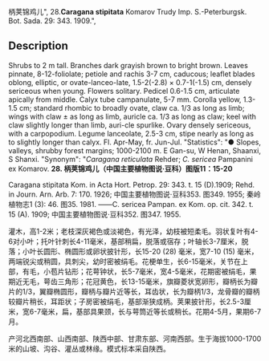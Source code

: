 柄荚锦鸡儿",
28.**Caragana stipitata** Komarov Trudy Imp. S.-Peterburgsk. Bot. Sada. 29: 343. 1909.",

## Description
Shrubs to 2 m tall. Branches dark grayish brown to bright brown. Leaves pinnate, 8-12-foliolate; petiole and rachis 3-7 cm, caducous; leaflet blades oblong, elliptic, or ovate-lanceo-late, 1.5-2(-2.8) × 0.7-1(-1.5) cm, densely sericeous when young. Flowers solitary. Pedicel 0.6-1.5 cm, articulate apically from middle. Calyx tube campanulate, 5-7 mm. Corolla yellow, 1.3-1.5 cm; standard rhombic to broadly ovate, claw ca. 1/3 as long as limb; wings with claw ± as long as limb, auricle ca. 1/3 as long as claw; keel with claw slightly longer than limb, auri-cle spurlike. Ovary densely sericeous, with a carpopodium. Legume lanceolate, 2.5-3 cm, stipe nearly as long as to slightly longer than calyx. Fl. Apr-May, fr. Jun-Jul.
  "Statistics": "● Slopes, valleys, shrubby forest margins; 1000-2100 m. E Gan-su, W Henan, Shaanxi, S Shanxi.
  "Synonym": "*Caragana reticulata* Rehder; *C. sericea* Pampanini ex Komarov.
**28. 柄荚锦鸡儿（中国主要植物图说·豆科）图版11：15-20**

Caragana stipitata Kom. in Acta Hort. Petrop. 29: 343. t. 15 (D).1909; Rehd. in Journ. Arn. Arb. 7: 170. 1926; 中国主要植物图说·豆科353. 图349. 1955; 秦岭植物志1 (3): 46. 图35. 1981. ——C. sericea Pampan. ex Kom. op. cit. 342. t. 15 (A). 1909; 中国主要植物图说·豆科352. 图347. 1955.

灌木，高1-2米；老枝深灰褐色或淡褐色，有光泽，幼枝被短柔毛。羽状复叶有4-6对小叶；托叶针刺长4-11毫米，基部稍扁，脱落或宿存；叶轴长3-7厘米，脱落；小叶长圆形、椭圆形或卵状披针形，长15-20 (28) 毫米，宽7-10 (15) 毫米，两端锐尖或稍圆，具刺尖，幼时密被绢毛。花梗单生，长6-15毫米，关节在上部，有毛，小苞片钻形；花萼钟状，长5-7毫米，宽4-5毫米，花期密被绢毛，果期近无毛，萼齿三角形；花冠黄色，长13-15毫米，旗瓣菱状宽卵形，瓣柄长为瓣片的1/3，翼瓣椭圆形，瓣柄与瓣片近等长，耳齿状，长为瓣柄1/3，龙骨瓣的瓣柄较瓣片稍长，耳距状；子房密被绢毛，基部渐狭成柄。荚果披针形，长2.5-3厘米，宽6-7毫米，扁，基部具果颈，长与萼筒近等长或稍长。花期4-5月，果期6-7月。

产河北西南部、山西南部、陕西中部、甘肃东部、河南西部。生于海拔1000-1700米的山坡、沟谷、灌丛或林缘。模式标本采自陕西。
